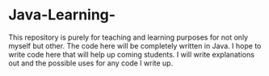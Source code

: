 # Java-Learning-

This repository is purely for teaching and learning purposes for not only myself but other. 
The code here will be completely written in Java.
I hope to write code here that will help up coming students.
I will write explanations out and the possible uses for any code I write up.
